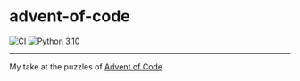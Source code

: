# advent-of-code

[![CI](https://github.com/saiyalamarty/advent-of-code/actions/workflows/ci.yml/badge.svg)](https://github.com/saiyalamarty/advent-of-code/actions/workflows/ci.yml)
[![Python 3.10](https://img.shields.io/badge/python-3.10-green.svg)](https://www.python.org/downloads/release/python-3100/)

---

My take at the puzzles of [Advent of Code](https://adventofcode.com/)
